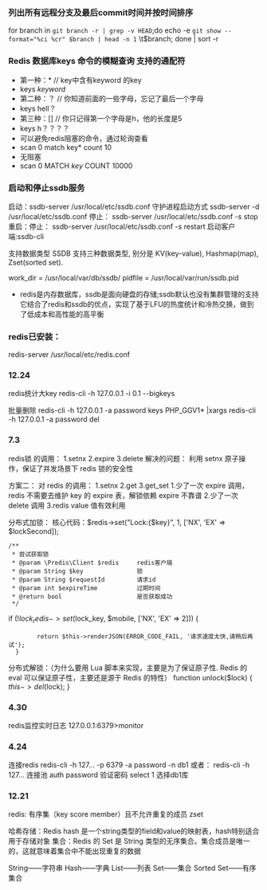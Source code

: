 
### 列出所有远程分支及最后commit时间并按时间排序
for branch in `git branch -r | grep -v HEAD`;do echo -e `git show --format="%ci %cr" $branch | head -n 1` \\t$branch; done | sort -r

### Redis 数据库keys 命令的模糊查询 支持的通配符
* 第一种：*   // key中含有keyword 的key
* keys *keyword*
* 第二种：？  // 你知道前面的一些字母，忘记了最后一个字母
* keys hell？
* 第三种：[]  // 你只记得第一个字母是h，他的长度是5
* keys h？？？？
* 可以避免redis阻塞的命令，通过轮询查看
* scan 0 match key* count 10
* 无阻塞
* scan 0 MATCH *key* COUNT 10000 


### 启动和停止ssdb服务
启动：ssdb-server /usr/local/etc/ssdb.conf
守护进程启动方式 ssdb-server -d /usr/local/etc/ssdb.conf
停止： ssdb-server /usr/local/etc/ssdb.conf -s stop
重启：停止： ssdb-server /usr/local/etc/ssdb.conf -s restart
启动客户端:ssdb-cli

支持数据类型
SSDB ⽀持三种数据类型, 别分是 KV(key-value), Hashmap(map), Zset(sorted set).

work_dir = /usr/local/var/db/ssdb/
pidfile = /usr/local/var/run/ssdb.pid

* redis是内存数据库，ssdb是面向硬盘的存储;ssdb默认也没有集群管理的支持它结合了redis和ssdb的优点，实现了基于LFU的热度统计和冷热交换，做到了低成本和高性能的高平衡



### redis已安装：
redis-server /usr/local/etc/redis.conf

### 12.24
redis统计大key
redis-cli  -h 127.0.0.1  -i 0.1  --bigkeys

批量删除
redis-cli -h 127.0.0.1 -a password keys PHP_GGV1* |xargs redis-cli -h 127.0.0.1 -a password del


### 7.3
redis锁 的调用：
1.setnx
2.expire
3.delete
解决的问题：
利用 setnx 原子操作，保证了并发场景下 redis 锁的安全性

方案二：
对 redis 的调用：
1.setnx
2.get
3.get_set
1.少了一次 expire 调用，redis 不需要去维护 key 的 expire 表，解锁依赖 expire 不靠谱
2.少了一次 delete 调用
3.redis value 值有效利用


分布式加锁：
核心代码：$redis->set("Lock:{$key}", 1, ['NX', 'EX' => $lockSecond]);

    /**
     * 尝试获取锁
     * @param \Predis\Client $redis     redis客户端
     * @param String $key               锁
     * @param String $requestId         请求id
     * @param int $expireTime           过期时间
     * @return bool                     是否获取成功
     */
   if (!$lock_redis->set($lock_key, $mobile, ['NX', 'EX' => 2])) {

            return $this->renderJSON(ERROR_CODE_FAIL, '请求速度太快,请稍后再试');
      }

分布式解锁：（为什么要用 Lua 脚本来实现，主要是为了保证原子性. Redis 的 eval 可以保证原子性，主要还是源于 Redis 的特性）
    function unlock($lock)
    {
        $this->del($lock);
    }



### 4.30
redis监控实时日志
127.0.0.1:6379>monitor

### 4.24
连接redis
redis-cli -h 127... -p 6379 -a password -n db1
或者：
redis-cli -h 127... 连接池
auth password  验证密码
select 1 选择db1库

### 12.21
redis: 有序集（key score member）且不允许重复的成员
zset

哈希存储：Redis hash 是一个string类型的field和value的映射表，hash特别适合用于存储对象
集合：Redis 的 Set 是 String 类型的无序集合。集合成员是唯一的，这就意味着集合中不能出现重复的数据

String——字符串
Hash——字典
List——列表
Set——集合
Sorted Set——有序集合

